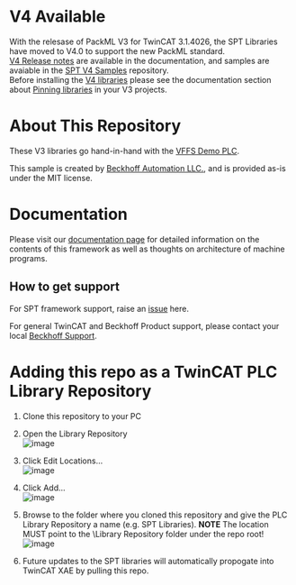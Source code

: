 # V4 Available
With the relesase of PackML V3 for TwinCAT 3.1.4026, the SPT Libraries have moved to V4.0 to support the new PackML standard.  
[V4 Release notes](https://beckhoff-usa-community.github.io/SPT-Libraries/V4%20Release%20Notes/Requirements.html) are available in the documentation, and samples are avaiable in the [SPT V4 Samples](https://github.com/Beckhoff-USA-Community/SPT_V4_Samples) repository.  
Before installing the [V4 libraries](https://github.com/Beckhoff-USA-Community/SPT-Libraries/tree/V4.0) please see the documentation section about [Pinning libraries](https://beckhoff-usa-community.github.io/SPT-Libraries/V4%20Release%20Notes/PinningLibraries.html) in your V3 projects.

# About This Repository
These V3 libraries go hand-in-hand with the [VFFS Demo PLC](https://github.com/Beckhoff-USA-Community/PackML_PLC_Example).

This sample is created by [Beckhoff Automation LLC.](https://www.beckhoff.com/en-us/), and is provided as-is under the MIT license.

# Documentation
Please visit our [documentation page](https://beckhoff-usa-community.github.io/SPT-Libraries/) for detailed information on the contents of this framework as well as thoughts on architecture of machine programs.



## How to get support
For SPT framework support, raise an [issue](https://github.com/Beckhoff-USA-Community/SPT-Libraries/issues/new/choose) here.

For general TwinCAT and Beckhoff Product support, please contact your local [Beckhoff Support](https://www.beckhoff.com/support/).

# Adding this repo as a TwinCAT PLC Library Repository
1. Clone this repository to your PC

2. Open the Library Repository<br>
![image](https://user-images.githubusercontent.com/18381949/232176085-f3e0c4d4-55e7-43ea-8b0a-e522097ed7e2.png)<br>
3. Click Edit Locations...<br>
![image](https://user-images.githubusercontent.com/18381949/232176435-aff683b1-04ab-4db1-bed3-7efa4debf4ac.png)<br>
4. Click Add...<br>
![image](https://user-images.githubusercontent.com/18381949/232176556-f8cc91ee-77a9-45d5-8af9-192611669f2d.png)<br>
5. Browse to the folder where you cloned this repository and give the PLC Library Repository a name (e.g. SPT Libraries).  **NOTE** The location MUST point to the \Library Repository folder under the repo root!<br>
![image](https://user-images.githubusercontent.com/18381949/232176459-5c628467-8b3a-430a-b546-1e111d481e27.png)<br>
6. Future updates to the SPT libraries will automatically propogate into TwinCAT XAE by pulling this repo.
